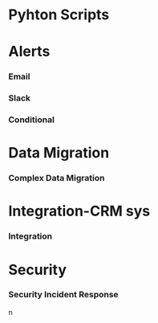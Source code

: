 # Pyhton Scripts

# Alerts
### Email
### Slack
### Conditional

# Data Migration
### Complex Data Migration

# Integration-CRM sys
### Integration

# Security
### Security Incident Response
n

